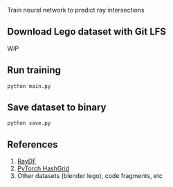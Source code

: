Train neural network to predict ray intersections

## Download Lego dataset with Git LFS
WIP

## Run training

```
python main.py
```

## Save dataset to binary

```
python save.py
```

## References
1. [RayDF](https://github.com/vLAR-group/RayDF)
2. [PyTorch HashGrid](https://github.com/Ending2015a/hash-grid-encoding)
3. Other datasets (blender lego), code fragments, etc